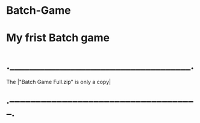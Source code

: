# Batch-Game
# My frist Batch game
#   .____________________________________.
The |"Batch Game Full.zip" is only a copy|
#   ˙‾‾‾‾‾‾‾‾‾‾‾‾‾‾‾‾‾‾‾‾‾‾‾‾‾‾‾‾‾‾‾‾‾‾‾‾˙
